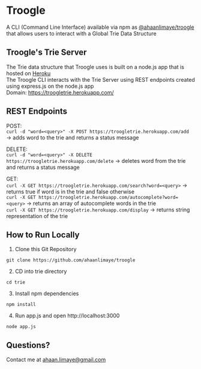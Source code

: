 # Troogle
A CLI (Command Line Interface) available via npm as [@ahaanlimaye/troogle](https://www.npmjs.com/package/@ahaanlimaye/troogle) that allows users to interact with a Global Trie Data Structure

## Troogle's Trie Server
The Trie data structure that Troogle uses is built on a node.js app that is hosted on [Heroku](https://heroku.com)\
The Troogle CLI interacts with the Trie Server using REST endpoints created using express.js on the node.js app\
Domain: https://troogletrie.herokuapp.com/

## REST Endpoints
POST:\
`curl -d "word=<query>" -X POST https://troogletrie.herokuapp.com/add` &#8594; adds word to the trie and returns a status message

DELETE:\
`curl -d "word=<query>" -X DELETE https://troogletrie.herokuapp.com/delete` &#8594; deletes word from the trie and returns a status message

GET:\
`curl -X GET https://troogletrie.herokuapp.com/search?word=<query>` &#8594; returns true if word is in the trie and false otherwise\
`curl -X GET https://troogletrie.herokuapp.com/autocomplete?word=<query>` &#8594; returns an array of autocomplete words in the trie\
`curl -X GET https://troogletrie.herokuapp.com/display` &#8594; returns string representation of the trie

## How to Run Locally
1. Clone this Git Repository
```
git clone https://github.com/ahaanlimaye/troogle
```
2. CD into trie directory
```
cd trie
```
3. Install npm dependencies
```
npm install
```
4. Run app.js and open http://localhost:3000
```
node app.js
```

## Questions?
Contact me at ahaan.limaye@gmail.com
